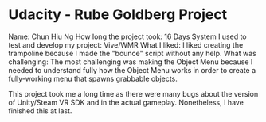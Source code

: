 # Udacity - Rube Goldberg Project

Name: Chun Hiu Ng
How long the project took: 16 Days
System I used to test and develop my project: Vive/WMR
What I liked: I liked creating the trampoline because I made the "bounce" script without any help.
What was challenging: The most challenging was making the Object Menu because I needed to understand fully how the Object Menu works in order to create a fully-working menu that spawns grabbable objects.

This project took me a long time as there were many bugs about the version of Unity/Steam VR SDK and in the actual gameplay. Nonetheless, I have finished this at last.
